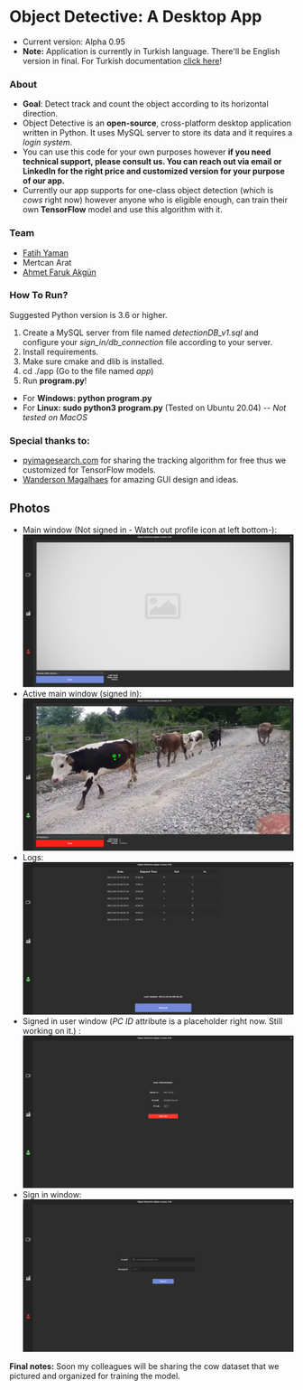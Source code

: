 # Object Detective: A Desktop App
* Current version: Alpha 0.95
* **Note:** Application is currently in Turkish language. There'll be English version in final.
For Turkish documentation [click here](./tr_documentation.md)!
### About
- **Goal**: Detect track and count the object according to its horizontal direction. 
- Object Detective is an **open-source**, cross-platform desktop application written in Python. It uses MySQL server to store its data and it requires a *login system*. 
- You can use this code for your own purposes however **if you need technical support, please consult us. You can reach out via email or LinkedIn for the right price and customized version for your purpose of our app.**
- Currently our app supports for one-class object detection (which is *cows* right now) however anyone who is eligible enough, can train their own **TensorFlow** model and use this algorithm with it.

### Team
- [Fatih Yaman](https://www.linkedin.com/in/fatih-yaman/)
- Mertcan Arat
- [Ahmet Faruk Akgün](https://www.linkedin.com/in/ahmet-faruk-akg%C3%BCn-8b77a1159/)
### How To Run? 
Suggested Python version is 3.6 or higher. 

1. Create a MySQL server from file named *detectionDB_v1.sql* and configure your *sign_in/db_connection* file according to your server.
2. Install requirements.
3. Make sure cmake and dlib is installed.
4. cd ./app (Go to the file named *app*)
5. Run **program.py**!
* For **Windows: python program.py**
* For **Linux: sudo python3 program.py** (Tested on Ubuntu 20.04)
-- *Not tested on MacOS*

### Special thanks to: 
- [pyimagesearch.com](https://www.pyimagesearch.com/2018/08/13/opencv-people-counter/) for sharing the tracking algorithm for free thus we customized for TensorFlow models.
- [Wanderson Magalhaes](https://github.com/Wanderson-Magalhaes/Simple_PySide_Base) for amazing GUI design and ideas.
 
## Photos
- Main window (Not signed in - Watch out profile icon at left bottom-):
![](screenshots/en/1.png)
- Active main window (signed in):
![](screenshots/en/2.png)
- Logs: 
![](screenshots/en/3.png)
- Signed in user window (*PC ID* attribute is a placeholder right now. Still working on it.) :
![](screenshots/en/4.png)
- Sign in window: 
![](screenshots/en/5.png)

**Final notes:** Soon my colleagues will be sharing the cow dataset that we pictured and organized for training the model.
